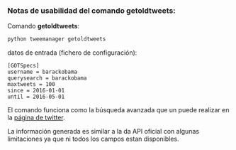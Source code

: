 ### Notas de usabilidad del comando **getoldtweets**:


Comando **getoldtweets**:

```bash
python tweemanager getoldtweets
```

datos de entrada (fichero de configuración):


```
[GOTSpecs]
username = barackobama
querysearch = barackobama
maxtweets = 100
since = 2016-01-01
until = 2016-05-01
```

El comando funciona como la búsqueda avanzada que un puede realizar en la [página de twitter](https://twitter.com/search-advanced).

La información generada es similar a la da API oficial con algunas limitaciones ya que ni todos los campos estan disponibles.



